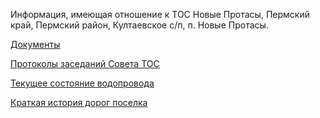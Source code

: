 Информация, имеющая отношение к ТОС Новые Протасы, Пермский край, Пермский район, Култаевское с/п, п. Новые Протасы.

[Документы](https://github.com/GadskyPapa/protasy/blob/master/doc)

[Протоколы заседаний Совета ТОС](https://github.com/GadskyPapa/protasy/blob/master/protocoly_soveta)

[Текущее состояние водопровода](https://github.com/GadskyPapa/protasy/blob/master/water.md)

[Краткая история дорог поселка](https://github.com/GadskyPapa/protasy/blob/master/road.md)
